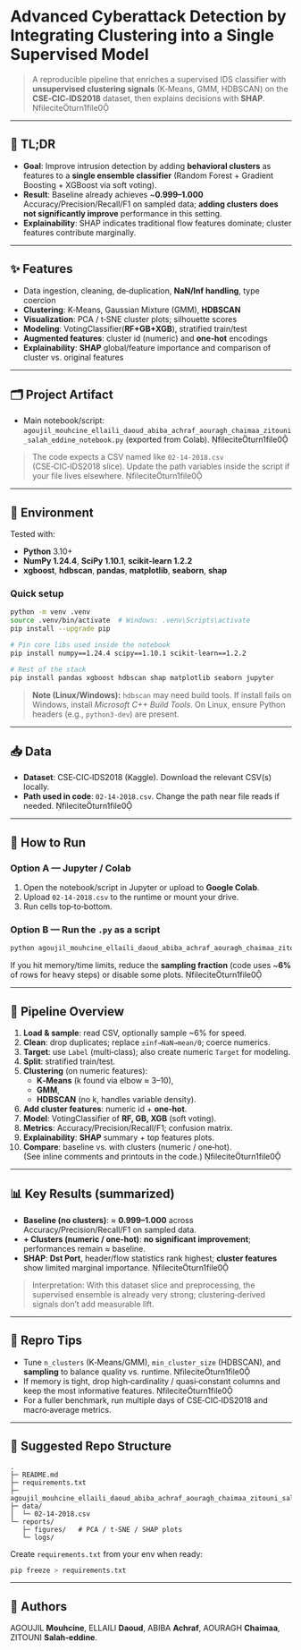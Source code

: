 # Advanced Cyberattack Detection by Integrating Clustering into a Single Supervised Model

> A reproducible pipeline that enriches a supervised IDS classifier with **unsupervised clustering signals** (K‑Means, GMM, HDBSCAN) on the **CSE‑CIC‑IDS2018** dataset, then explains decisions with **SHAP**. fileciteturn1file0

---

## 📌 TL;DR
- **Goal**: Improve intrusion detection by adding **behavioral clusters** as features to a **single ensemble classifier** (Random Forest + Gradient Boosting + XGBoost via soft voting).
- **Result**: Baseline already achieves ~**0.999–1.000** Accuracy/Precision/Recall/F1 on sampled data; **adding clusters does not significantly improve** performance in this setting.
- **Explainability**: SHAP indicates traditional flow features dominate; cluster features contribute marginally.

---

## ✨ Features
- Data ingestion, cleaning, de‑duplication, **NaN/Inf handling**, type coercion
- **Clustering**: K‑Means, Gaussian Mixture (GMM), **HDBSCAN**
- **Visualization**: PCA / t‑SNE cluster plots; silhouette scores
- **Modeling**: VotingClassifier(**RF+GB+XGB**), stratified train/test
- **Augmented features**: cluster id (numeric) and **one‑hot** encodings
- **Explainability**: **SHAP** global/feature importance and comparison of cluster vs. original features

---

## 🗂️ Project Artifact
- Main notebook/script: `agoujil_mouhcine_ellaili_daoud_abiba_achraf_aouragh_chaimaa_zitouni_salah_eddine_notebook.py` (exported from Colab). fileciteturn1file0

> The code expects a CSV named like `02-14-2018.csv` (CSE‑CIC‑IDS2018 slice). Update the path variables inside the script if your file lives elsewhere. fileciteturn1file0

---

## 🧰 Environment
Tested with:
- **Python** 3.10+
- **NumPy 1.24.4**, **SciPy 1.10.1**, **scikit‑learn 1.2.2**
- **xgboost**, **hdbscan**, **pandas**, **matplotlib**, **seaborn**, **shap**

### Quick setup
```bash
python -m venv .venv
source .venv/bin/activate  # Windows: .venv\Scripts\activate
pip install --upgrade pip

# Pin core libs used inside the notebook
pip install numpy==1.24.4 scipy==1.10.1 scikit-learn==1.2.2

# Rest of the stack
pip install pandas xgboost hdbscan shap matplotlib seaborn jupyter
```

> **Note (Linux/Windows):** `hdbscan` may need build tools. If install fails on Windows, install *Microsoft C++ Build Tools*. On Linux, ensure Python headers (e.g., `python3-dev`) are present.

---

## 📥 Data
- **Dataset**: CSE‑CIC‑IDS2018 (Kaggle). Download the relevant CSV(s) locally.
- **Path used in code**: `02-14-2018.csv`. Change the path near file reads if needed. fileciteturn1file0

---

## 🚀 How to Run

### Option A — Jupyter / Colab
1. Open the notebook/script in Jupyter or upload to **Google Colab**.
2. Upload `02-14-2018.csv` to the runtime or mount your drive.
3. Run cells top‑to‑bottom.

### Option B — Run the `.py` as a script
```bash
python agoujil_mouhcine_ellaili_daoud_abiba_achraf_aouragh_chaimaa_zitouni_salah_eddine_notebook.py
```
If you hit memory/time limits, reduce the **sampling fraction** (code uses ~**6%** of rows for heavy steps) or disable some plots. fileciteturn1file0

---

## 🧪 Pipeline Overview
1. **Load & sample**: read CSV, optionally sample ~6% for speed.  
2. **Clean**: drop duplicates; replace `±inf→NaN→mean/0`; coerce numerics.  
3. **Target**: use `Label` (multi‑class); also create numeric `Target` for modeling.  
4. **Split**: stratified train/test.  
5. **Clustering** (on numeric features):  
   - **K‑Means** (k found via elbow ≈ 3–10),  
   - **GMM**,  
   - **HDBSCAN** (no k, handles variable density).  
6. **Add cluster features**: numeric id + **one‑hot**.  
7. **Model**: VotingClassifier of **RF, GB, XGB** (soft voting).  
8. **Metrics**: Accuracy/Precision/Recall/F1; confusion matrix.  
9. **Explainability**: **SHAP** summary + top features plots.  
10. **Compare**: baseline vs. with clusters (numeric / one‑hot).  
(See inline comments and printouts in the code.) fileciteturn1file0

---

## 📊 Key Results (summarized)
- **Baseline (no clusters)**: ≈ **0.999–1.000** across Accuracy/Precision/Recall/F1 on sampled data.  
- **+ Clusters (numeric / one‑hot)**: **no significant improvement**; performances remain ≈ baseline.  
- **SHAP**: **Dst Port**, header/flow statistics rank highest; **cluster features** show limited marginal importance. fileciteturn1file0

> Interpretation: With this dataset slice and preprocessing, the supervised ensemble is already very strong; clustering‑derived signals don’t add measurable lift.

---

## 🧪 Repro Tips
- Tune `n_clusters` (K‑Means/GMM), `min_cluster_size` (HDBSCAN), and **sampling** to balance quality vs. runtime. fileciteturn1file0
- If memory is tight, drop high‑cardinality / quasi‑constant columns and keep the most informative features. fileciteturn1file0
- For a fuller benchmark, run multiple days of CSE‑CIC‑IDS2018 and macro‑average metrics.

---

## 📁 Suggested Repo Structure
```
.
├─ README.md
├─ requirements.txt
├─ agoujil_mouhcine_ellaili_daoud_abiba_achraf_aouragh_chaimaa_zitouni_salah_eddine_notebook.py
├─ data/
│  └─ 02-14-2018.csv
└─ reports/
   ├─ figures/   # PCA / t‑SNE / SHAP plots
   └─ logs/
```
Create `requirements.txt` from your env when ready:
```bash
pip freeze > requirements.txt
```

---

## 👥 Authors
AGOUJIL **Mouhcine**, ELLAILI **Daoud**, ABIBA **Achraf**, AOURAGH **Chaimaa**, ZITOUNI **Salah‑eddine**.
